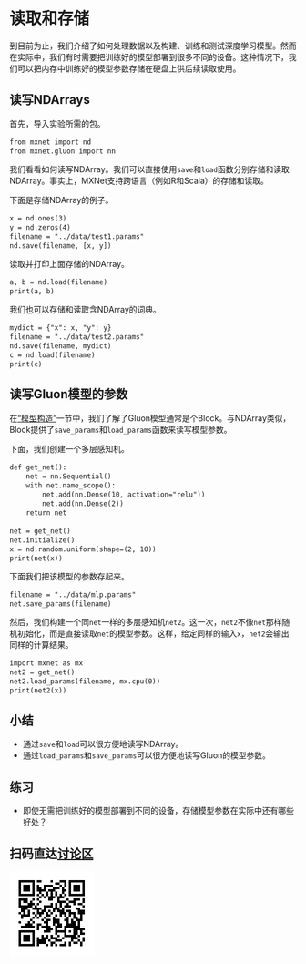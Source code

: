 # 读取和存储

到目前为止，我们介绍了如何处理数据以及构建、训练和测试深度学习模型。然而在实际中，我们有时需要把训练好的模型部署到很多不同的设备。这种情况下，我们可以把内存中训练好的模型参数存储在硬盘上供后续读取使用。


## 读写NDArrays

首先，导入实验所需的包。

```{.python .input}
from mxnet import nd
from mxnet.gluon import nn
```

我们看看如何读写NDArray。我们可以直接使用`save`和`load`函数分别存储和读取NDArray。事实上，MXNet支持跨语言（例如R和Scala）的存储和读取。

下面是存储NDArray的例子。

```{.python .input  n=2}
x = nd.ones(3)
y = nd.zeros(4)
filename = "../data/test1.params"
nd.save(filename, [x, y])
```

读取并打印上面存储的NDArray。

```{.python .input  n=3}
a, b = nd.load(filename)
print(a, b)
```

我们也可以存储和读取含NDArray的词典。

```{.python .input  n=4}
mydict = {"x": x, "y": y}
filename = "../data/test2.params"
nd.save(filename, mydict)
c = nd.load(filename)
print(c)
```

## 读写Gluon模型的参数

在[“模型构造”](block.md)一节中，我们了解了Gluon模型通常是个Block。与NDArray类似，Block提供了`save_params`和`load_params`函数来读写模型参数。

下面，我们创建一个多层感知机。

```{.python .input  n=6}
def get_net():
    net = nn.Sequential()
    with net.name_scope():
        net.add(nn.Dense(10, activation="relu"))
        net.add(nn.Dense(2))
    return net

net = get_net()
net.initialize()
x = nd.random.uniform(shape=(2, 10))
print(net(x))
```

下面我们把该模型的参数存起来。

```{.python .input}
filename = "../data/mlp.params"
net.save_params(filename)
```

然后，我们构建一个同`net`一样的多层感知机`net2`。这一次，`net2`不像`net`那样随机初始化，而是直接读取`net`的模型参数。这样，给定同样的输入`x`，`net2`会输出同样的计算结果。

```{.python .input  n=8}
import mxnet as mx
net2 = get_net()
net2.load_params(filename, mx.cpu(0))
print(net2(x))
```

## 小结

* 通过`save`和`load`可以很方便地读写NDArray。
* 通过`load_params`和`save_params`可以很方便地读写Gluon的模型参数。

## 练习

* 即使无需把训练好的模型部署到不同的设备，存储模型参数在实际中还有哪些好处？


## 扫码直达[讨论区](https://discuss.gluon.ai/t/topic/1255)

![](../img/qr_serialization.svg)
